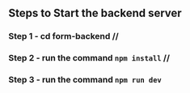 ## Steps to Start the backend server

### Step 1 - cd form-backend //

### Step 2 - run the command `npm install` //

### Step 3 - run the command `npm run dev`
